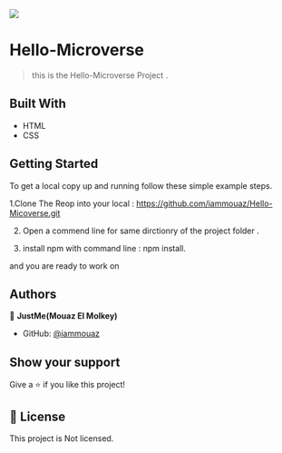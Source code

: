 ![](https://img.shields.io/badge/Microverse-blueviolet)

# Hello-Microverse

> this is the Hello-Microverse Project .
                    
## Built With

- HTML
- CSS

## Getting Started

To get a local copy up and running follow these simple example steps.

1.Clone The Reop into your local : https://github.com/iammouaz/Hello-Micoverse.git

2. Open a commend line for same dirctionry of the project folder .

3. install npm with command line : npm install.


and you are ready to work on

## Authors

👤 **JustMe(Mouaz El Molkey)**

- GitHub: [@iammouaz](https://github.com/iammouaz)

## Show your support

Give a ⭐️ if you like this project!

## 📝 License
This project is Not licensed.